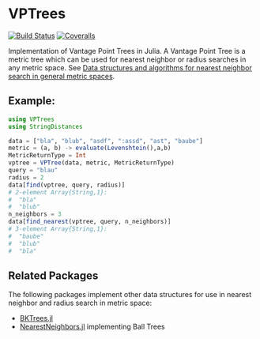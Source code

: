 # VPTrees

[![Build Status](https://travis-ci.com/altre/VPTrees.jl.svg?branch=master)](https://travis-ci.com/altre/VPTrees.jl)
[![Coveralls](https://coveralls.io/repos/github/altre/VPTrees.jl/badge.svg?branch=master)](https://coveralls.io/github/altre/VPTrees.jl?branch=master)

Implementation of Vantage Point Trees in Julia. 
A Vantage Point Tree is a metric tree which can be used for nearest neighbor or radius searches in any metric space.
See [Data structures and algorithms for nearest neighbor search in general metric spaces](http://web.cs.iastate.edu/~honavar/nndatastructures.pdf).

## Example:

```julia
using VPTrees
using StringDistances

data = ["bla", "blub", "asdf", ":assd", "ast", "baube"]
metric = (a, b) -> evaluate(Levenshtein(),a,b)
MetricReturnType = Int
vptree = VPTree(data, metric, MetricReturnType)
query = "blau"
radius = 2
data[find(vptree, query, radius)]
# 2-element Array{String,1}:
#  "bla" 
#  "blub"
n_neighbors = 3
data[find_nearest(vptree, query, n_neighbors)]
# 3-element Array{String,1}:
#  "baube"
#  "blub" 
#  "bla"
```

## Related Packages
The following packages implement other data structures for use in nearest neighbor and radius search in metric space:
- [BKTrees.jl](https://github.com/zgornel/BKTrees.jl)
- [NearestNeighbors.jl](https://github.com/KristofferC/NearestNeighbors.jl) implementing Ball Trees